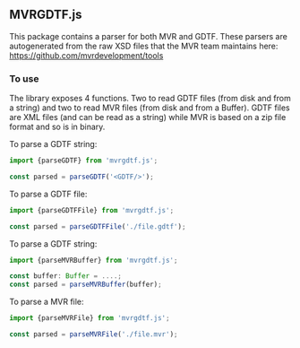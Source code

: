 ## MVRGDTF.js

This package contains a parser for both MVR and GDTF. These parsers are autogenerated from the raw XSD files that the MVR team maintains here: https://github.com/mvrdevelopment/tools

### To use

The library exposes 4 functions. Two to read GDTF files (from disk and from a string) and two to read MVR files (from disk and from a Buffer). GDTF files are XML files (and can be read as a string) while MVR is based on a zip file format and so is in binary.

To parse a GDTF string:
```JAVASCRIPT
import {parseGDTF} from 'mvrgdtf.js';

const parsed = parseGDTF('<GDTF/>');
```

To parse a GDTF file:
```JAVASCRIPT
import {parseGDTFFile} from 'mvrgdtf.js';

const parsed = parseGDTFFile('./file.gdtf');
```

To parse a GDTF string:
```JAVASCRIPT
import {parseMVRBuffer} from 'mvrgdtf.js';

const buffer: Buffer = ....;
const parsed = parseMVRBuffer(buffer);
```

To parse a MVR file:
```JAVASCRIPT
import {parseMVRFile} from 'mvrgdtf.js';

const parsed = parseMVRFile('./file.mvr');
```
